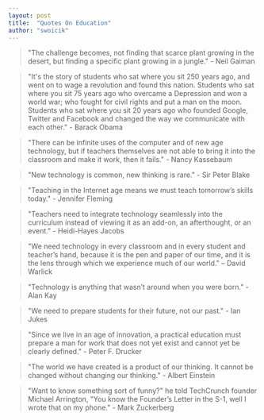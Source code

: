 ```yaml
---
layout: post
title:  "Quotes On Education"
author: "swoicik"
---
```


> "The challenge becomes, not finding that scarce plant growing in the desert, but finding a specific plant growing in a jungle." - Neil Gaiman

> "It's the story of students who sat where you sit 250 years ago, and went on to wage a revolution and found this nation. Students who sat where you sit 75 years ago who overcame a Depression and won a world war; who fought for civil rights and put a man on the moon. Students who sat where you sit 20 years ago who founded Google, Twitter and Facebook and changed the way we communicate with each other." - Barack Obama

> "There can be infinite uses of the computer and of new age technology, but if teachers themselves are not able to bring it into the classroom and make it work, then it fails." - Nancy Kassebaum

> "New technology is common, new thinking is rare." - Sir Peter Blake

> "Teaching in the Internet age means we must teach tomorrow’s skills today." - Jennifer Fleming

> "Teachers need to integrate technology seamlessly into the curriculum instead of viewing it as an add-on, an afterthought, or an event." - Heidi-Hayes Jacobs

> "We need technology in every classroom and in every student and teacher’s hand, because it is the pen and paper of our time, and it is the lens through which we experience much of our world." – David Warlick

> "Technology is anything that wasn’t around when you were born." - Alan Kay

> "We need to prepare students for their future, not our past." - Ian Jukes

> "Since we live in an age of innovation, a practical education must prepare a man for work that does not yet exist and cannot yet be clearly defined." - Peter F. Drucker

> "The world we have created is a product of our thinking. It cannot be changed without changing our thinking." - Albert Einstein

> "Want to know something sort of funny?" he told TechCrunch founder Michael Arrington, "You know the Founder’s Letter in the S-1, well I wrote that on my phone." - Mark Zuckerberg
